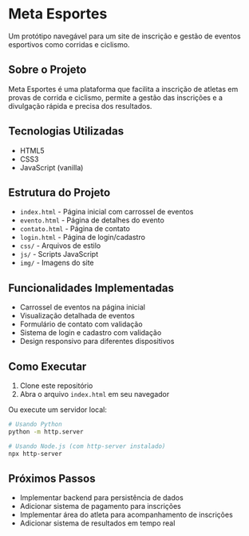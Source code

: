 # Meta Esportes

Um protótipo navegável para um site de inscrição e gestão de eventos esportivos como corridas e ciclismo.

## Sobre o Projeto

Meta Esportes é uma plataforma que facilita a inscrição de atletas em provas de corrida e ciclismo, permite a gestão das inscrições e a divulgação rápida e precisa dos resultados.

## Tecnologias Utilizadas

- HTML5
- CSS3
- JavaScript (vanilla)

## Estrutura do Projeto

- `index.html` - Página inicial com carrossel de eventos
- `evento.html` - Página de detalhes do evento
- `contato.html` - Página de contato
- `login.html` - Página de login/cadastro
- `css/` - Arquivos de estilo
- `js/` - Scripts JavaScript
- `img/` - Imagens do site

## Funcionalidades Implementadas

- Carrossel de eventos na página inicial
- Visualização detalhada de eventos
- Formulário de contato com validação
- Sistema de login e cadastro com validação
- Design responsivo para diferentes dispositivos

## Como Executar

1. Clone este repositório
2. Abra o arquivo `index.html` em seu navegador

Ou execute um servidor local:

```bash
# Usando Python
python -m http.server

# Usando Node.js (com http-server instalado)
npx http-server
```

## Próximos Passos

- Implementar backend para persistência de dados
- Adicionar sistema de pagamento para inscrições
- Implementar área do atleta para acompanhamento de inscrições
- Adicionar sistema de resultados em tempo real
